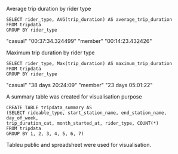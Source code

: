 
Average trip duration by rider type

    SELECT rider_type, AVG(trip_duration) AS average_trip_duration 
    FROM tripdata
    GROUP BY rider_type
    
    
"casual"	"00:37:34.324499"
"member"	"00:14:23.432426"


Maximum trip duration by rider type

    SELECT rider_type, Max(trip_duration) AS maximum_trip_duration 
    FROM tripdata
    GROUP BY rider_type
    
"casual"	"38 days 20:24:09"
"member"	"23 days 05:01:22"


A summary table was created for visualisation purpose

    CREATE TABLE tripdata_summary AS
    (SELECT rideable_type, start_station_name, end_station_name, day_of_week,
    trip_duration_cat, month_started_at, rider_type, COUNT(*) 
    FROM tripdata
    GROUP BY 1, 2, 3, 4, 5, 6, 7)

Tableu public and spreadsheet were used for visualisation.

